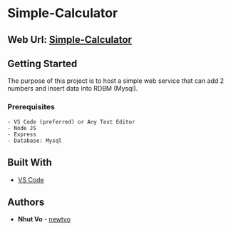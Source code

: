 # Simple-Calculator<br>
## Web Url: [Simple-Calculator](http://simple-calculator-de.herokuapp.com/)
## Getting Started
The purpose of this project is to host a simple web service that can add 2 numbers and insert data into RDBM (Mysql).<br>
  

### Prerequisites
```
- VS Code (preferred) or Any Text Editor
- Node JS
- Express
- Database: Mysql
```
## Built With

* [VS Code](https://code.visualstudio.com/) 

## Authors

* **Nhut Vo**  - [newtvo](https://github.com/newtvo)

